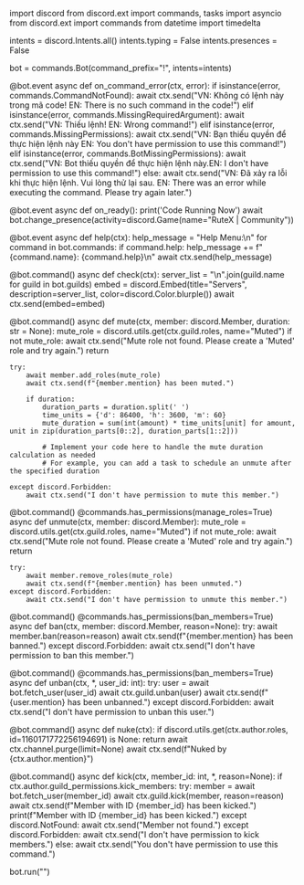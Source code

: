 
import discord
from discord.ext import commands, tasks
import asyncio
from discord.ext import commands
from datetime import timedelta

intents = discord.Intents.all()
intents.typing = False
intents.presences = False

bot = commands.Bot(command_prefix="!", intents=intents)

@bot.event
async def on_command_error(ctx, error):
    if isinstance(error, commands.CommandNotFound):
        await ctx.send("VN: Không có lệnh này trong mã code! EN: There is no such command in the code!")
    elif isinstance(error, commands.MissingRequiredArgument):
        await ctx.send("VN: Thiếu lệnh! EN: Wrong command!")
    elif isinstance(error, commands.MissingPermissions):
        await ctx.send("VN: Bạn thiếu quyền để thực hiện lệnh này EN: You don't have permission to use this command!")
    elif isinstance(error, commands.BotMissingPermissions):
        await ctx.send("VN: Bot thiếu quyền để thực hiện lệnh này.EN: I don't have permission to use this command!")
    else:
        await ctx.send("VN: Đã xảy ra lỗi khi thực hiện lệnh. Vui lòng thử lại sau. EN: There was an error while executing the command. Please try again later.")

@bot.event
async def on_ready():
    print('Code Running Now')
    await bot.change_presence(activity=discord.Game(name="RuteX | Community"))

@bot.event
async def help(ctx):
    help_message = "Help Menu:\n"
    for command in bot.commands:
        if command.help:
            help_message += f"{command.name}: {command.help}\n"
    await ctx.send(help_message)

@bot.command()
async def check(ctx):
    server_list = "\n".join(guild.name for guild in bot.guilds)
    embed = discord.Embed(title="Servers", description=server_list, color=discord.Color.blurple())
    await ctx.send(embed=embed)

@bot.command()
async def mute(ctx, member: discord.Member, duration: str = None):
    mute_role = discord.utils.get(ctx.guild.roles, name="Muted")
    if not mute_role:
        await ctx.send("Mute role not found. Please create a 'Muted' role and try again.")
        return

    try:
        await member.add_roles(mute_role)
        await ctx.send(f"{member.mention} has been muted.")
        
        if duration:
            duration_parts = duration.split(' ')
            time_units = {'d': 86400, 'h': 3600, 'm': 60}
            mute_duration = sum(int(amount) * time_units[unit] for amount, unit in zip(duration_parts[0::2], duration_parts[1::2]))
            
            # Implement your code here to handle the mute duration calculation as needed
            # For example, you can add a task to schedule an unmute after the specified duration
            
    except discord.Forbidden:
        await ctx.send("I don't have permission to mute this member.")

@bot.command()
@commands.has_permissions(manage_roles=True)
async def unmute(ctx, member: discord.Member):
    mute_role = discord.utils.get(ctx.guild.roles, name="Muted")
    if not mute_role:
        await ctx.send("Mute role not found. Please create a 'Muted' role and try again.")
        return

    try:
        await member.remove_roles(mute_role)
        await ctx.send(f"{member.mention} has been unmuted.")
    except discord.Forbidden:
        await ctx.send("I don't have permission to unmute this member.")

@bot.command()
@commands.has_permissions(ban_members=True)
async def ban(ctx, member: discord.Member, reason=None):
    try:
        await member.ban(reason=reason)
        await ctx.send(f"{member.mention} has been banned.")
    except discord.Forbidden:
        await ctx.send("I don't have permission to ban this member.")

@bot.command()
@commands.has_permissions(ban_members=True)
async def unban(ctx, *, user_id: int):
    try:
        user = await bot.fetch_user(user_id)
        await ctx.guild.unban(user)
        await ctx.send(f"{user.mention} has been unbanned.")
    except discord.Forbidden:
        await ctx.send("I don't have permission to unban this user.")

@bot.command()
async def nuke(ctx):
    if discord.utils.get(ctx.author.roles, id=1160171772256194691) is None:
        return
    await ctx.channel.purge(limit=None)
    await ctx.send(f"Nuked by {ctx.author.mention}")

@bot.command()
async def kick(ctx, member_id: int, *, reason=None):
    if ctx.author.guild_permissions.kick_members:
        try:
            member = await bot.fetch_user(member_id)
            await ctx.guild.kick(member, reason=reason)
            await ctx.send(f"Member with ID {member_id} has been kicked.")
            print(f"Member with ID {member_id} has been kicked.")
        except discord.NotFound:
            await ctx.send("Member not found.")
        except discord.Forbidden:
            await ctx.send("I don't have permission to kick members.")
    else:
        await ctx.send("You don't have permission to use this command.")

bot.run("")
